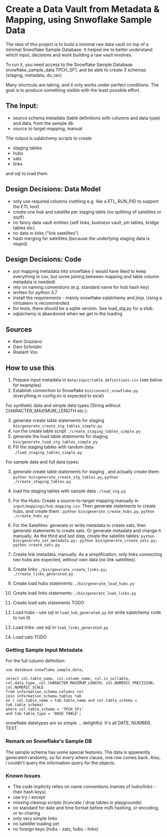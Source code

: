 # Create a Data Vault from Metadata & Mapping, using Snwoflake Sample Data 

The idea of this project is to build a minimal raw data vault on top of a minimal Snwoflake Sample Database. It helped me to better understand which input, decisions and work building a raw vault involves. 

To run it, you need access to the Snowflake Sample Database snowflake_sample_data.TPCH_SF1, and be able to create 3 schemas (staging, metadata, dv_rav)

Many shortcuts are taking, and it only works under perfect conditions. The goal is to produce something visible with the least possible effort.

## The Input:

* source schema metadata (table definitions with columns and data type) and data, from the sample db
* source to target mapping, manual

The output is sqlalchemy scripts to create 

* staging tables
* hubs
* sats
* links

and sql to load them.

## Design Decisions: Data Model

* only use required columns (nothing e.g. like a ETL_RUN_PID to support the ETL tool)
* create one hub and satellite per staging table (no splitting of satellites or stuff)
* no fancy data vault entities (self links, business vault, pit-tables, bridge tables etc)
* no data in links ("link satellites")
* hash merging for satellites (because the underlying staging data is stupid)

## Design Decisions: Code

* put mapping metadata into snowflake (i would have liked to keep everything in csv, but some joining between mapping and table column metadata is needed)
* rely on naming conventions (e.g. standard name for hub hash key)
* written for python 3.7
* install the requirements - mainly snowflake sqlalchemy and jinja. Using a virtualenv is recommended.
* for tests, there should be a sqlite version. See load_stg.py for a stub.
* sqlalchemy is abandoned when we get to the loading

## Sources

* Kent Graziano
* Dani Schnider
* Roelant Vos

## How to use this

1. Prepare input metadata in `data/input/table_definitions.csv` (see below for examples)
2. Establish connection to Snowflake `bin/connect_snowflake.py` (everything in config.ini is expected to exist)

For synthetic data and simple data types (String without CHARACTER_MAXIMUM_LENGTH etc.):

3. generate create table statements for staging `bin/generate_create_stg_tables_simple.py`
4. run the create table script `./create_staging_tables_simple.py`
5. generate the load table statements for staging `bin/generate_load_stg_tables_simple.py`
6. Fill the staging tables with random data `./load_staging_tables_simple.py`

For sample data and full data types:

3. generate create table statements for staging , and actually create them: `python bin/generate_create_stg_tables.py`,  `python ./create_staging_tables.py`
5. load the staging tables with sample data `./load_stg.py`

8. For the Hubs: Create a source-to-target mapping manually in `input/mappings/hub_mapping.csv`. Then generate statements to create hubs, and create them : `python bin/generate_create_hubs.py`, `python ./create_hubs.py`
8. For the Satellites: generate or write metadata to create sats, then generate statements to create sats. Or generate metadata and change it manually. As the third and last step, create the satellite tables: `python bin/generate_sat_metadata.py; python bin/generate_create_sats.py; python create_sats.py` 
9. Create link metadata, manually. As a simplification, only links connecting two hubs are expected, without own data (no link satellites).
9. Create links `./bin/generate_create_links.py; ./create_links_generated.py` 
10. Create load hubs statements: `./bin/generate_load_hubs.py`
11. Create load links statements: `./bin/generate_load_links.py`
12. Create load sats statements TODO
13. Load hubs - use sql in `load_hub_generated.py` (or write sqlalchemy code to run it)
14. Load links: use sql in `load_links_generated.py`
15. Load sats TODO

### Getting Sample Input Metadata

For the full column definition:

```
use database snowflake_sample_data;

select col.table_name, col.column_name, col.is_nullable, col.data_type, col.CHARACTER_MAXIMUM_LENGTH, col.NUMERIC_PRECISION, col.NUMERIC_SCALE
from information_schema.columns col 
join information_schema.tables tab
on ( col.table_name = tab.table_name and col.table_schema = tab.table_schema)
where col.table_schema = 'TPCH_SF1'
and tab.table_type = 'BASE TABLE';
```
snowflake datatypes are so simple ... delightful. It's all DATE, NUMBER, TEXT.

### Remark on Snowflake's Sample DB

The sample schema has some special features. The data is apperently generated randomly, so for every where clause, one row comes back. Also, i couldn't query the information query for the objects.

### Known Issues

* The code implicity relies on name conventions (names of hubs/links - their hash keys)
* use try / except 
* missing cleanup scripts (truncate / drop tables in playgrounds)
* no standard for date and time format before md5 hashing, or encoding, or to-charing
* only very simple links 
* no satellite loading yet
* no foreign keys (hubs - sats, hubs - links)
